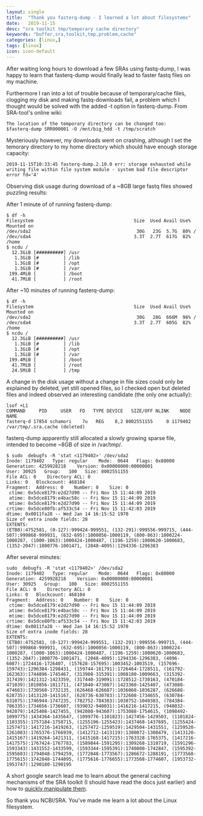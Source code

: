 ```yaml
---
layout: single
title:  "Thank you fasterq-dump - I learned a lot about filesystems"
date:   2019-11-15
desc: "sra toolkit tmp/temporary cache directory"
keywords: "buffer,sra,toolkit,tmp,problem,cache"
categories: [linux,]
tags: [linux]
icon: icon-default
---
```


After waiting long hours to download a few SRAs using fastq-dump, I was happy to learn that fasterq-dump would finally lead to faster fastq files on my machine.

Furthermore I ran into a lot of trouble because of temporary/cache files, clogging my disk and making fastq-downloads fail, a problem which I thought would be solved with the added -t option in fasterq-dump. From SRA-tool's online wiki: 

```
The location of the temporary directory can be changed too:
$fasterq-dump SRR000001 -O /mnt/big_hdd -t /tmp/scratch
```

Mysteriously however, my downloads went on crashing, although I set the temorary directory to my home directory which should have enough storage capacity:

```
2019-11-15T10:33:45 fasterq-dump.2.10.0 err: storage exhausted while writing file within file system module - system bad file descriptor error fd='4'   
```

Observing disk usage during download of a ~8GB large fastq files showed puzzling results:

After 1 minute of of running fasterq-dump:

```
$ df -h
Filesystem                                     Size  Used Avail Use% Mounted on
/dev/sda2                                       30G   23G  5.7G  80% /
/dev/sda4                                      3.3T  2.7T  617G  82% /home
$ ncdu /
  12.3GiB [##########] /usr
   1.3GiB [#         ] /lib
   1.3GiB [#         ] /opt
   1.3GiB [#         ] /var
 199.4MiB [          ] /boot
  41.7MiB [          ] /root
```

After ~10 minutes of running fasterq-dump:

```
$ df -h
Filesystem                                     Size  Used Avail Use% Mounted on
/dev/sda2                                       30G   28G  666M  98% /
/dev/sda4                                      3.3T  2.7T  605G  82% /home
$ ncdu /
  12.3GiB [##########] /usr
   1.3GiB [#         ] /lib
   1.3GiB [#         ] /opt
   1.3GiB [#         ] /var
 199.4MiB [          ] /boot
  41.7MiB [          ] /root
  24.5MiB [          ] /tmp
```

A change in the disk usage without a change in file sizes could only be explained by deleted, yet still opened files, so I checked open but deleted files and indeed observed an interesting candidate (the only one actually):

```
lsof +L1
COMMAND     PID     USER   FD   TYPE DEVICE   SIZE/OFF NLINK    NODE NAME
fasterq-d 17854 schamori    7u   REG    8,2 8002551155     0 1179402 /var/tmp/.sra.cache (deleted)
```

fasterq-dump apparently still allocated a slowly growing sparse file, intended to become ~8GB of size in /var/tmp/.

```
$ sudo  debugfs -R 'stat <1179402>' /dev/sda2
Inode: 1179402   Type: regular    Mode:  0644   Flags: 0x80000
Generation: 4259928218    Version: 0x00000000:00000001
User: 30925   Group:   100   Size: 8002551155
File ACL: 0    Directory ACL: 0
Links: 0   Blockcount: 468104
Fragment:  Address: 0    Number: 0    Size: 0
 ctime: 0x5dce8179:e2d27d90 -- Fri Nov 15 11:44:09 2019
 atime: 0x5dce8179:e4bac58c -- Fri Nov 15 11:44:09 2019
 mtime: 0x5dce8179:e2d27d90 -- Fri Nov 15 11:44:09 2019
crtime: 0x5dce80fb:af533c54 -- Fri Nov 15 11:42:03 2019
dtime: 0x0011fa28 -- Wed Jan 14 16:15:52 1970
Size of extra inode fields: 28
EXTENTS:
(ETB0):4752581, (0-127):999424-999551, (132-291):999556-999715, (444-507):999868-999931, (632-695):1000056-1000119, (800-863):1000224-1000287, (1000-1063):1000424-1000487, (1196-1259):1000620-1000683, (1352-2047):1000776-1001471, (2048-4095):1294336-1296383 
```

After several minutes:

```
sudo  debugfs -R 'stat <1179402>' /dev/sda2
Inode: 1179402   Type: regular    Mode:  0644   Flags: 0x80000
Generation: 4259928218    Version: 0x00000000:00000001
User: 30925   Group:   100   Size: 8002551155
File ACL: 0    Directory ACL: 0
Links: 0   Blockcount: 468104
Fragment:  Address: 0    Number: 0    Size: 0
 ctime: 0x5dce8179:e2d27d90 -- Fri Nov 15 11:44:09 2019
 atime: 0x5dce8179:e4bac58c -- Fri Nov 15 11:44:09 2019
 mtime: 0x5dce8179:e2d27d90 -- Fri Nov 15 11:44:09 2019
crtime: 0x5dce80fb:af533c54 -- Fri Nov 15 11:42:03 2019
dtime: 0x0011fa28 -- Wed Jan 14 16:15:52 1970
Size of extra inode fields: 28
EXTENTS:
(ETB0):4752581, (0-127):999424-999551, (132-291):999556-999715, (444-507):999868-999931, (632-695):1000056-1000119, (800-863):1000224-1000287, (1000-1063):1000424-1000487, (1196-1259):1000620-1000683, (1352-2047):1000776-1001471, (2048-4095):1294336-1296383, (4096-6087):1724416-1726407, (157628-157695):1003452-1003519, (157696-159743):1296384-1298431, (159744-161791):1726464-1728511, (161792-162363):1744896-1745467, (313908-315391):1008180-1009663, (315392-317439):1421312-1423359, (317440-319091):1728512-1730163, (470184-471039):1010856-1011711, (471040-473087):1423360-1425407, (473088-474663):1730560-1732135, (626468-626687):1036068-1036287, (626688-628735):1413120-1415167, (628736-630783):1732608-1734655, (630784-631075):1746944-1747235, (782752-784383):1038752-1040383, (784384-786335):1734656-1736607, (939032-940031):1416216-1417215, (940032-942079):1425408-1427455, (942080-943607):1753088-1754615, (1098492-1099775):1434364-1435647, (1099776-1101823):1427456-1429503, (1101824-1103355):1757184-1758715, (1255196-1255423):1437468-1437695, (1255424-1257471):1417216-1419263, (1257472-1259519):1429504-1431551, (1259520-1261083):1765376-1766939, (1412712-1413119):1300072-1300479, (1413120-1415167):1419264-1421311, (1415168-1417215):1763328-1765375, (1417216-1417575):1767424-1767783, (1589844-1591295):1309268-1310719, (1591296-1593343):1431552-1433599, (1593344-1595391):1740800-1742847, (1595392-1595603):1794048-1794259, (1772048-1773567):1286672-1288191, (1773568-1775615):1742848-1744895, (1775616-1776655):1773568-1774607, (1953732-1953747):1290180-1290195
```

A short google search lead me to learn about the general caching mechanisms of the SRA toolkit (I should have read the docs just earlier) and how to [quickly manipulate them](https://standage.github.io/that-darn-cache-configuring-the-sra-toolkit.html).


So thank you NCBI/SRA. You've made me learn a lot about the Linux filesystem.
